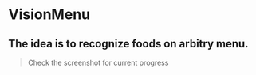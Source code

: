 # VisionMenu

## The idea is to recognize foods on arbitry menu.

> Check the screenshot for current progress
